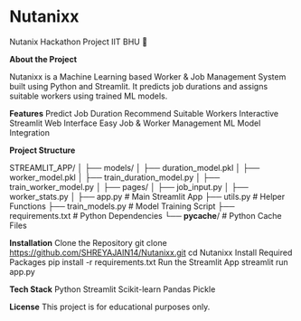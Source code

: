 # Nutanixx
Nutanix Hackathon Project IIT BHU 🚀

**About the Project**

Nutanixx is a Machine Learning based Worker & Job Management System built using Python and Streamlit. It predicts job durations and assigns suitable workers using trained ML models.

**Features**
Predict Job Duration
Recommend Suitable Workers
Interactive Streamlit Web Interface
Easy Job & Worker Management
ML Model Integration

**Project Structure**

STREAMLIT_APP/
│
├── models/
│   ├── duration_model.pkl
│   ├── worker_model.pkl
│   ├── train_duration_model.py
│   ├── train_worker_model.py
│
├── pages/
│   ├── job_input.py
│   ├── worker_stats.py
│
├── app.py                  # Main Streamlit App
├── utils.py                # Helper Functions
├── train_models.py         # Model Training Script
├── requirements.txt        # Python Dependencies
└── __pycache__/            # Python Cache Files

**Installation**
Clone the Repository
git clone https://github.com/SHREYAJAIN14/Nutanixx.git
cd Nutanixx
   Install Required Packages
   pip install -r requirements.txt
   Run the Streamlit App
   streamlit run app.py

**Tech Stack**
Python
Streamlit
Scikit-learn
Pandas
Pickle


**License**
This project is for educational purposes only.
